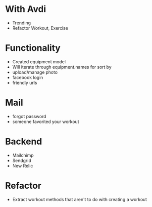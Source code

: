 # With Avdi

* Trending
* Refactor Workout, Exercise

# Functionality

* Created equipment model
* Will iterate through equipment.names for sort by
* upload/manage photo
* facebook login
* friendly urls

# Mail
* forgot password
* someone favorited your workout

# Backend

* Mailchimp
* Sendgrid
* New Relic

# Refactor

* Extract workout methods that aren't to do with creating a workout